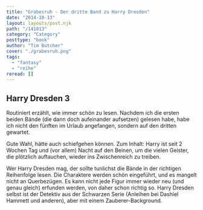 ```yaml
---
title: "Grabesruh - Der dritte Band zu Harry Dresden"
date: "2014-10-13"
layout: layouts/post.njk
path: "/141013"
category: "Category"
posttype: "book"
author: "Tim Butcher"
cover: "./grabesruh.png"
tags:
  - "fantasy"
  - "reihe"
reread: []
---
```

## Harry Dresden 3

Routiniert erzählt, wie immer schön zu lesen. Nachdem ich die ersten beiden Bände (die dann doch aufeinander aufsetzen) gelesen habe, habe ich nicht den fünften im Urlaub angefangen, sondern auf den dritten gewartet.

Gute Wahl, hätte auch schiefgehen können. Zum Inhalt: Harry ist seit 2 Wochen Tag und (vor allem) Nacht auf den Beinen, um die vielen Geister, die plötzlich auftauchen, wieder ins Zwischenreich zu treiben.

Wer Harry Dresden mag, der sollte tunlichst die Bände in der richtigen Reihenfolge lesen. Die Charaktere werden schön eingeführt, und es mangelt nicht an Querbezügen. Es kann nicht jede Figur immer wieder neu (und genau gleich) erfunden werden, von daher schon richtig so. Harry Dresden selbst ist der Detektiv aus der Schwarzen Serie (Anleihen bei Dashiel Hammett und anderen), aber mit einem Zauberer-Background.
